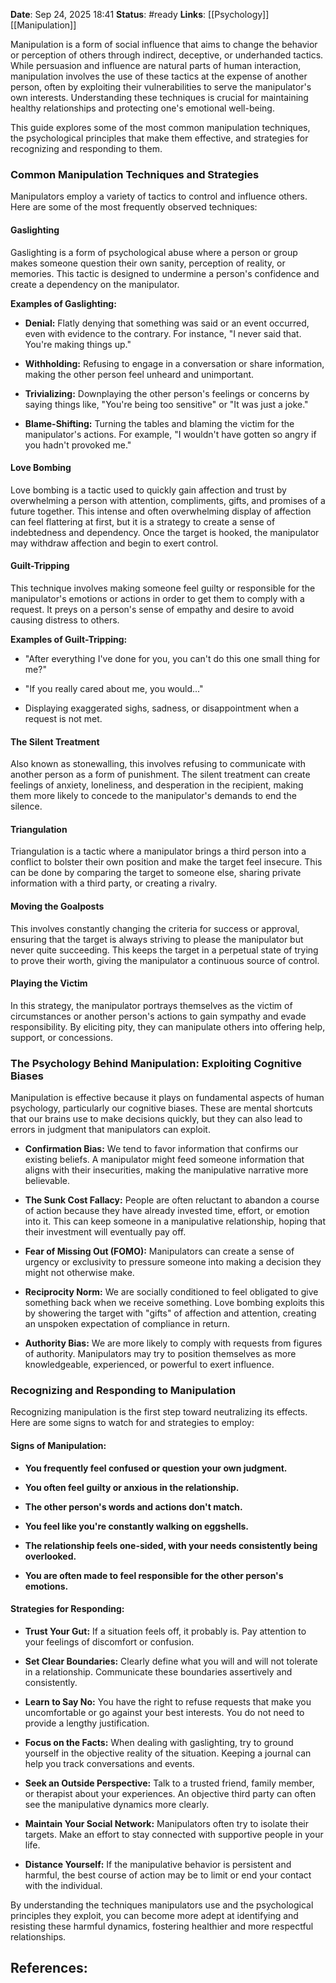**Date**: Sep 24, 2025 18:41
**Status**: #ready 
**Links**: [[Psychology]] [[Manipulation]]

Manipulation is a form of social influence that aims to change the behavior or perception of others through indirect, deceptive, or underhanded tactics. While persuasion and influence are natural parts of human interaction, manipulation involves the use of these tactics at the expense of another person, often by exploiting their vulnerabilities to serve the manipulator's own interests. Understanding these techniques is crucial for maintaining healthy relationships and protecting one's emotional well-being.

This guide explores some of the most common manipulation techniques, the psychological principles that make them effective, and strategies for recognizing and responding to them.

### Common Manipulation Techniques and Strategies

Manipulators employ a variety of tactics to control and influence others. Here are some of the most frequently observed techniques:

#### Gaslighting

Gaslighting is a form of psychological abuse where a person or group makes someone question their own sanity, perception of reality, or memories. This tactic is designed to undermine a person's confidence and create a dependency on the manipulator.

**Examples of Gaslighting:**

- **Denial:** Flatly denying that something was said or an event occurred, even with evidence to the contrary. For instance, "I never said that. You're making things up."
    
- **Withholding:** Refusing to engage in a conversation or share information, making the other person feel unheard and unimportant.
    
- **Trivializing:** Downplaying the other person's feelings or concerns by saying things like, "You're being too sensitive" or "It was just a joke."
    
- **Blame-Shifting:** Turning the tables and blaming the victim for the manipulator's actions. For example, "I wouldn't have gotten so angry if you hadn't provoked me."
    

#### Love Bombing

Love bombing is a tactic used to quickly gain affection and trust by overwhelming a person with attention, compliments, gifts, and promises of a future together. This intense and often overwhelming display of affection can feel flattering at first, but it is a strategy to create a sense of indebtedness and dependency. Once the target is hooked, the manipulator may withdraw affection and begin to exert control.

#### Guilt-Tripping

This technique involves making someone feel guilty or responsible for the manipulator's emotions or actions in order to get them to comply with a request. It preys on a person's sense of empathy and desire to avoid causing distress to others.

**Examples of Guilt-Tripping:**

- "After everything I've done for you, you can't do this one small thing for me?"
    
- "If you really cared about me, you would..."
    
- Displaying exaggerated sighs, sadness, or disappointment when a request is not met.
    

#### The Silent Treatment

Also known as stonewalling, this involves refusing to communicate with another person as a form of punishment. The silent treatment can create feelings of anxiety, loneliness, and desperation in the recipient, making them more likely to concede to the manipulator's demands to end the silence.

#### Triangulation

Triangulation is a tactic where a manipulator brings a third person into a conflict to bolster their own position and make the target feel insecure. This can be done by comparing the target to someone else, sharing private information with a third party, or creating a rivalry.

#### Moving the Goalposts

This involves constantly changing the criteria for success or approval, ensuring that the target is always striving to please the manipulator but never quite succeeding. This keeps the target in a perpetual state of trying to prove their worth, giving the manipulator a continuous source of control.

#### Playing the Victim

In this strategy, the manipulator portrays themselves as the victim of circumstances or another person's actions to gain sympathy and evade responsibility. By eliciting pity, they can manipulate others into offering help, support, or concessions.

### The Psychology Behind Manipulation: Exploiting Cognitive Biases

Manipulation is effective because it plays on fundamental aspects of human psychology, particularly our cognitive biases. These are mental shortcuts that our brains use to make decisions quickly, but they can also lead to errors in judgment that manipulators can exploit.

- **Confirmation Bias:** We tend to favor information that confirms our existing beliefs. A manipulator might feed someone information that aligns with their insecurities, making the manipulative narrative more believable.
    
- **The Sunk Cost Fallacy:** People are often reluctant to abandon a course of action because they have already invested time, effort, or emotion into it. This can keep someone in a manipulative relationship, hoping that their investment will eventually pay off.
    
- **Fear of Missing Out (FOMO):** Manipulators can create a sense of urgency or exclusivity to pressure someone into making a decision they might not otherwise make.
    
- **Reciprocity Norm:** We are socially conditioned to feel obligated to give something back when we receive something. Love bombing exploits this by showering the target with "gifts" of affection and attention, creating an unspoken expectation of compliance in return.
    
- **Authority Bias:** We are more likely to comply with requests from figures of authority. Manipulators may try to position themselves as more knowledgeable, experienced, or powerful to exert influence.
    

### Recognizing and Responding to Manipulation

Recognizing manipulation is the first step toward neutralizing its effects. Here are some signs to watch for and strategies to employ:

#### Signs of Manipulation:

- **You frequently feel confused or question your own judgment.**
    
- **You often feel guilty or anxious in the relationship.**
    
- **The other person's words and actions don't match.**
    
- **You feel like you're constantly walking on eggshells.**
    
- **The relationship feels one-sided, with your needs consistently being overlooked.**
    
- **You are often made to feel responsible for the other person's emotions.**
    

#### Strategies for Responding:

- **Trust Your Gut:** If a situation feels off, it probably is. Pay attention to your feelings of discomfort or confusion.
    
- **Set Clear Boundaries:** Clearly define what you will and will not tolerate in a relationship. Communicate these boundaries assertively and consistently.
    
- **Learn to Say No:** You have the right to refuse requests that make you uncomfortable or go against your best interests. You do not need to provide a lengthy justification.
    
- **Focus on the Facts:** When dealing with gaslighting, try to ground yourself in the objective reality of the situation. Keeping a journal can help you track conversations and events.
    
- **Seek an Outside Perspective:** Talk to a trusted friend, family member, or therapist about your experiences. An objective third party can often see the manipulative dynamics more clearly.
    
- **Maintain Your Social Network:** Manipulators often try to isolate their targets. Make an effort to stay connected with supportive people in your life.
    
- **Distance Yourself:** If the manipulative behavior is persistent and harmful, the best course of action may be to limit or end your contact with the individual.
    

By understanding the techniques manipulators use and the psychological principles they exploit, you can become more adept at identifying and resisting these harmful dynamics, fostering healthier and more respectful relationships.

## References: